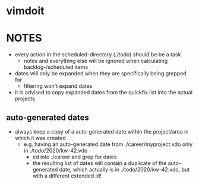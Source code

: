 # vimdoit

# NOTES

- every action in the scheduled-directory (./todo) should be be a task
	- notes and everything else will be ignored when calculating backlog-/scheduled items
- dates will only be expanded when they are specifically being grepped for
	- filtering won't expand dates
- it is advised to copy expanded dates from the quickfix list into the actual projects

## auto-generated dates

- always keep a copy of a auto-generated date within the project/area in which it was created
	- e.g. having an auto-generated date from ./career/myproject.vdo only in ./todo/2020/kw-42.vdo
		- cd into ./career and grep for dates
		- the resulting list of dates will contain a duplicate of the auto-generated date, which actually is in ./todo/2020/kw-42.vdo, but with a different extended id!
